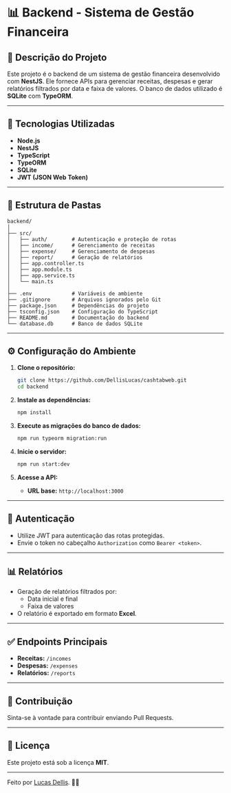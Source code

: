 # 📊 Backend - Sistema de Gestão Financeira

## 📝 **Descrição do Projeto**
Este projeto é o backend de um sistema de gestão financeira desenvolvido com **NestJS**. Ele fornece APIs para gerenciar receitas, despesas e gerar relatórios filtrados por data e faixa de valores. O banco de dados utilizado é **SQLite** com **TypeORM**.

---

## 🚀 **Tecnologias Utilizadas**
- **Node.js**
- **NestJS**
- **TypeScript**
- **TypeORM**
- **SQLite**
- **JWT (JSON Web Token)**

---

## 📂 **Estrutura de Pastas**

```
backend/
│
├── src/
│   ├── auth/        # Autenticação e proteção de rotas
│   ├── income/      # Gerenciamento de receitas
│   ├── expense/     # Gerenciamento de despesas
│   ├── report/      # Geração de relatórios
│   ├── app.controller.ts
│   ├── app.module.ts
│   ├── app.service.ts
│   └── main.ts
│
├── .env             # Variáveis de ambiente
├── .gitignore       # Arquivos ignorados pelo Git
├── package.json     # Dependências do projeto
├── tsconfig.json    # Configuração do TypeScript
├── README.md        # Documentação do backend
└── database.db      # Banco de dados SQLite
```

---

## ⚙️ **Configuração do Ambiente**

1. **Clone o repositório:**
   ```bash
   git clone https://github.com/DellisLucas/cashtabweb.git
   cd backend
   ```

2. **Instale as dependências:**
   ```bash
   npm install
   ```


3. **Execute as migrações do banco de dados:**
   ```bash
   npm run typeorm migration:run
   ```

4. **Inicie o servidor:**
   ```bash
   npm run start:dev
   ```

5. **Acesse a API:**
   - **URL base:** `http://localhost:3000`

---

## 🔑 **Autenticação**
- Utilize JWT para autenticação das rotas protegidas.
- Envie o token no cabeçalho `Authorization` como `Bearer <token>`.

---

## 📊 **Relatórios**
- Geração de relatórios filtrados por:
   - Data inicial e final
   - Faixa de valores
- O relatório é exportado em formato **Excel**.

---

## ✅ **Endpoints Principais**

- **Receitas:** `/incomes`
- **Despesas:** `/expenses`
- **Relatórios:** `/reports`

---


## 🤝 **Contribuição**
Sinta-se à vontade para contribuir enviando Pull Requests.

---

## 📄 **Licença**
Este projeto está sob a licença **MIT**.

---

Feito por [Lucas Dellis](https://github.com/DellisLucas). 🚀✨

